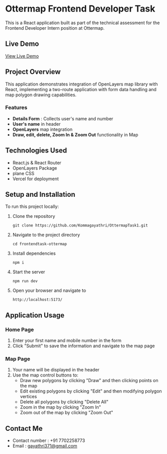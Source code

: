 # Ottermap Frontend Developer Task

This is a React application built as part of the technical assessment for the Frontend Developer Intern position at Ottermap.

## Live Demo
[View Live Demo](https://ottermap-task1.vercel.app/map)

## Project Overview

This application demonstrates integration of OpenLayers map library with React, implementing a two-route application with form data handling and map polygon drawing capabilities.

### Features
 
  - **Details Form** : Collects user's name and number
  - **User's name** in header
  - **OpenLayers** map integration
  - **Draw, edit, delete, Zoom In & Zoom Out** functionality in Map

## Technologies Used

  - React.js & React Router
  - OpenLayers Package
  - plane CSS
  - Vercel for deployment

## Setup and Installation

  To run this project locally:
  
  1. Clone the repository
     ```
     git clone https://github.com/Kommagayathri/OttermapTask1.git
     ```
  
  2. Navigate to the project directory
     ```
     cd frontendtask-ottermap
     ```
  
  3. Install dependencies
     ```
     npm i
     ```
  
  4. Start the  server
     ```
     npm run dev
     ```
  
  5. Open your browser and navigate to
     ```
     http://localhost:5173/
     ```

## Application Usage

### Home Page
  1. Enter your first name and mobile number in the form
  2. Click "Submit" to save the information and navigate to the map page

### Map Page
  1. Your name will be displayed in the header
  2. Use the map control buttons to:
     - Draw new polygons by clicking "Draw" and then clicking points on the map
     - Edit existing polygons by clicking "Edit" and then modifying polygon vertices
     - Delete all polygons by clicking "Delete All"
     - Zoom in the map by clicking "Zoom In"
     - Zoom out of the map by clicking "Zoom Out"

## Contact Me
- Contact number : +91 7702258773
- Email : gayathri371@gmail.com
